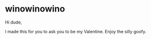 # winowinowino
Hi dude,

I made this for you to ask you to be my Valentine. Enjoy the silly goofy. 
